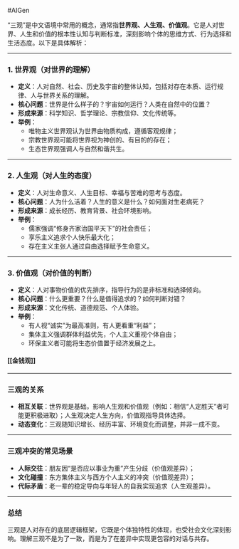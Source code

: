 #AIGen 

“三观”是中文语境中常用的概念，通常指**世界观、人生观、价值观**。它是人对世界、人生和价值的根本性认知与判断标准，深刻影响个体的思维方式、行为选择和生活态度。以下是具体解析：

---

### **1. 世界观（对世界的理解）**
- **定义**：人对自然、社会、历史及宇宙的整体认知，包括对存在本质、运行规律、人与世界关系的理解。
- **核心问题**：世界是什么样子的？宇宙如何运行？人类在自然中的位置？
- **形成来源**：科学知识、哲学理论、宗教信仰、文化传统等。
- **举例**：
  - 唯物主义世界观认为世界由物质构成，遵循客观规律；
  - 宗教世界观可能将世界视为神创的、有目的的存在；
  - 生态世界观强调人与自然和谐共生。

---

### **2. 人生观（对人生的态度）**
- **定义**：人对生命意义、人生目标、幸福与苦难的思考与态度。
- **核心问题**：人为什么活着？人生的意义是什么？如何面对生老病死？
- **形成来源**：成长经历、教育背景、社会环境影响。
- **举例**：
  - 儒家强调“修身齐家治国平天下”的社会责任；
  - 享乐主义追求个人快乐最大化；
  - 存在主义主张人通过自由选择赋予生命意义。

---

### **3. 价值观（对价值的判断）**
- **定义**：人对事物价值的优先排序，指导行为的是非标准和选择倾向。
- **核心问题**：什么更重要？什么是值得追求的？如何判断对错？
- **形成来源**：文化传统、道德规范、个人体验。
- **举例**：
  - 有人视“诚实”为最高准则，有人更看重“利益”；
  - 集体主义强调群体利益优先，个人主义重视个体自由；
  - 环保主义者可能将生态价值置于经济发展之上。

#### [[金钱观]]

---

### **三观的关系**
- **相互关联**：世界观是基础，影响人生观和价值观（例如：相信“人定胜天”者可能更积极进取）；人生观决定人生方向，价值观指导具体选择。
- **动态变化**：三观随知识增长、经历丰富、环境变化而调整，并非一成不变。

---

### **三观冲突的常见场景**
- **人际交往**：朋友因“是否应以事业为重”产生分歧（价值观差异）；
- **文化碰撞**：东方集体主义与西方个人主义的冲突（价值观差异）；
- **代际矛盾**：老一辈的稳定导向与年轻人的自我实现追求（人生观差异）。

---

### **总结**
三观是人对存在的底层逻辑框架，它既是个体独特性的体现，也受社会文化深刻影响。理解三观不是为了一致，而是为了在差异中实现更包容的对话与共存。